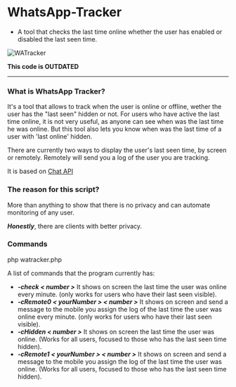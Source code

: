 WhatsApp-Tracker
================

- A tool that checks the last time online whether the user has enabled or disabled the last seen time.

![WATracker](http://cl.ly/image/1P331F2S3q0b/watracker.png)


**This code is OUTDATED**

----------

### What is WhatsApp Tracker?

It's a tool that allows to track when the user is online or offline, wether the user has the "last seen" hidden or not. For users who have active the last time online, it is not very useful, as anyone can see when was the last time he was online. But this tool also lets you know when was the last time of a user with 'last online' hidden.

There are currently two ways to display the user's last seen time, by screen or remotely. Remotely will send you a log of the user you are tracking.

It is based on [Chat API](https://github.com/mgp25/Chat-API)


### The reason for this script?

More than anything to show that there is no privacy and can automate monitoring of any user.

***Honestly***, there are clients with better privacy.

### Commands

php watracker.php

A list of commands that the program currently has:

- ***-check < number >*** It shows on screen the last time the user was online every minute. (only works for users who have their last seen visible).
- ***-cRemote0 < yourNumber > < number >*** It shows on screen and send a message to the mobile you assign the log of the last time the user was online every minute. (only works for users who have their last seen visible).
- ***-cHidden < number >*** It shows on screen the last time the user was online. (Works for all users, focused to those who has the last seen time hidden).
- ***-cRemote1 < yourNumber > < number >*** It shows on screen and send a message to the mobile you assign the log of the last time the user was online. (Works for all users, focused to those who has the last seen time hidden).
